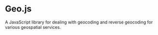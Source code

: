 Geo.js
======

A JavaScript library for dealing with geocoding and reverse geocoding for various geospatial services.
